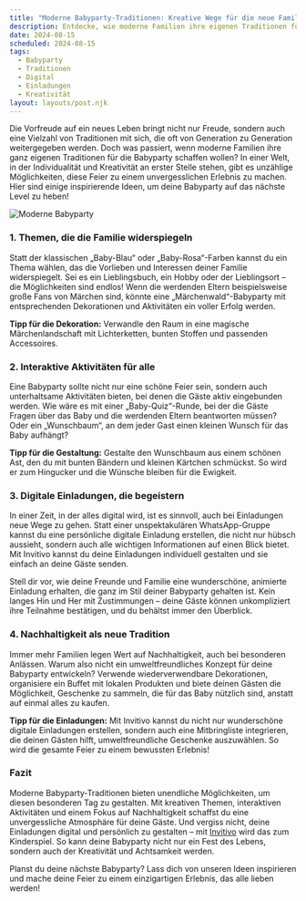 ```yaml
---
title: "Moderne Babyparty-Traditionen: Kreative Wege für die neue Familie"
description: Entdecke, wie moderne Familien ihre eigenen Traditionen für Babypartys gestalten können, inklusive einzigartiger Dekorationstipps und personalisierter digitaler Einladungen.
date: 2024-08-15
scheduled: 2024-08-15
tags:
  - Babyparty
  - Traditionen
  - Digital
  - Einladungen
  - Kreativität
layout: layouts/post.njk
---
```


Die Vorfreude auf ein neues Leben bringt nicht nur Freude, sondern auch eine Vielzahl von Traditionen mit sich, die oft von Generation zu Generation weitergegeben werden. Doch was passiert, wenn moderne Familien ihre ganz eigenen Traditionen für die Babyparty schaffen wollen? In einer Welt, in der Individualität und Kreativität an erster Stelle stehen, gibt es unzählige Möglichkeiten, diese Feier zu einem unvergesslichen Erlebnis zu machen. Hier sind einige inspirierende Ideen, um deine Babyparty auf das nächste Level zu heben!

![Moderne Babyparty](/img/babyparty-modern.webp)

### 1. **Themen, die die Familie widerspiegeln**

Statt der klassischen „Baby-Blau“ oder „Baby-Rosa“-Farben kannst du ein Thema wählen, das die Vorlieben und Interessen deiner Familie widerspiegelt. Sei es ein Lieblingsbuch, ein Hobby oder der Lieblingsort – die Möglichkeiten sind endlos! Wenn die werdenden Eltern beispielsweise große Fans von Märchen sind, könnte eine „Märchenwald“-Babyparty mit entsprechenden Dekorationen und Aktivitäten ein voller Erfolg werden.

**Tipp für die Dekoration:** Verwandle den Raum in eine magische Märchenlandschaft mit Lichterketten, bunten Stoffen und passenden Accessoires. 

### 2. **Interaktive Aktivitäten für alle**

Eine Babyparty sollte nicht nur eine schöne Feier sein, sondern auch unterhaltsame Aktivitäten bieten, bei denen die Gäste aktiv eingebunden werden. Wie wäre es mit einer „Baby-Quiz“-Runde, bei der die Gäste Fragen über das Baby und die werdenden Eltern beantworten müssen? Oder ein „Wunschbaum“, an dem jeder Gast einen kleinen Wunsch für das Baby aufhängt?

**Tipp für die Gestaltung:** Gestalte den Wunschbaum aus einem schönen Ast, den du mit bunten Bändern und kleinen Kärtchen schmückst. So wird er zum Hingucker und die Wünsche bleiben für die Ewigkeit.

### 3. **Digitale Einladungen, die begeistern**

In einer Zeit, in der alles digital wird, ist es sinnvoll, auch bei Einladungen neue Wege zu gehen. Statt einer unspektakulären WhatsApp-Gruppe kannst du eine persönliche digitale Einladung erstellen, die nicht nur hübsch aussieht, sondern auch alle wichtigen Informationen auf einen Blick bietet. Mit Invitivo kannst du deine Einladungen individuell gestalten und sie einfach an deine Gäste senden.

Stell dir vor, wie deine Freunde und Familie eine wunderschöne, animierte Einladung erhalten, die ganz im Stil deiner Babyparty gehalten ist. Kein langes Hin und Her mit Zustimmungen – deine Gäste können unkompliziert ihre Teilnahme bestätigen, und du behältst immer den Überblick.

### 4. **Nachhaltigkeit als neue Tradition**

Immer mehr Familien legen Wert auf Nachhaltigkeit, auch bei besonderen Anlässen. Warum also nicht ein umweltfreundliches Konzept für deine Babyparty entwickeln? Verwende wiederverwendbare Dekorationen, organisiere ein Buffet mit lokalen Produkten und biete deinen Gästen die Möglichkeit, Geschenke zu sammeln, die für das Baby nützlich sind, anstatt auf einmal alles zu kaufen.

**Tipp für die Einladungen:** Mit Invitivo kannst du nicht nur wunderschöne digitale Einladungen erstellen, sondern auch eine Mitbringliste integrieren, die deinen Gästen hilft, umweltfreundliche Geschenke auszuwählen. So wird die gesamte Feier zu einem bewussten Erlebnis!

### **Fazit**

Moderne Babyparty-Traditionen bieten unendliche Möglichkeiten, um diesen besonderen Tag zu gestalten. Mit kreativen Themen, interaktiven Aktivitäten und einem Fokus auf Nachhaltigkeit schaffst du eine unvergessliche Atmosphäre für deine Gäste. Und vergiss nicht, deine Einladungen digital und persönlich zu gestalten – mit [Invitivo](https://invitivo.com) wird das zum Kinderspiel. So kann deine Babyparty nicht nur ein Fest des Lebens, sondern auch der Kreativität und Achtsamkeit werden.

Planst du deine nächste Babyparty? Lass dich von unseren Ideen inspirieren und mache deine Feier zu einem einzigartigen Erlebnis, das alle lieben werden!
